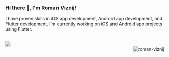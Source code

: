 ### Hi there 👋, I'm Roman Viznij!

I have proven skills in iOS app development, Android app development, and Flutter development.
I’m currently working on iOS and Android app projects using Flutter.

<br>
<img src="https://github-readme-stats.vercel.app/api/top-langs/?username=roman-viznij&layout=compact" />
<br>
<img align='right' src="https://komarev.com/ghpvc/?username=roman-viznij" alt="roman-viznij" />
